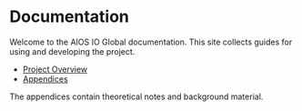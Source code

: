 # Documentation

Welcome to the AIOS IO Global documentation. This site collects guides for using and developing the project.

- [Project Overview](../README.md)
- [Appendices](appendices/)

The appendices contain theoretical notes and background material.
